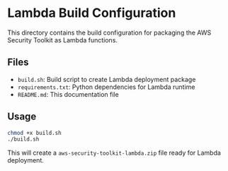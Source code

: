 # Lambda Build Configuration

This directory contains the build configuration for packaging the AWS Security Toolkit as Lambda functions.

## Files

- `build.sh`: Build script to create Lambda deployment package
- `requirements.txt`: Python dependencies for Lambda runtime
- `README.md`: This documentation file

## Usage

```bash
chmod +x build.sh
./build.sh
```

This will create a `aws-security-toolkit-lambda.zip` file ready for Lambda deployment.